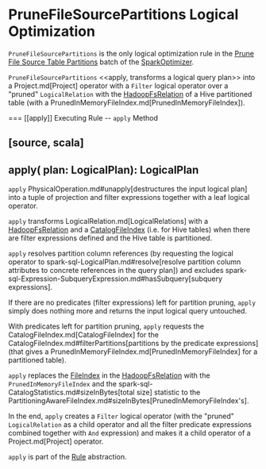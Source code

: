 # PruneFileSourcePartitions Logical Optimization

`PruneFileSourcePartitions` is the only logical optimization rule in the [Prune File Source Table Partitions](../SparkOptimizer.md#prune-file-source-table-partitions) batch of the [SparkOptimizer](../SparkOptimizer.md).

`PruneFileSourcePartitions` <<apply, transforms a logical query plan>> into a Project.md[Project] operator with a `Filter` logical operator over a "pruned" `LogicalRelation` with the [HadoopFsRelation](../HadoopFsRelation.md) of a Hive partitioned table (with a PrunedInMemoryFileIndex.md[PrunedInMemoryFileIndex]).

=== [[apply]] Executing Rule -- `apply` Method

[source, scala]
----
apply(
  plan: LogicalPlan): LogicalPlan
----

`apply` PhysicalOperation.md#unapply[destructures the input logical plan] into a tuple of projection and filter expressions together with a leaf logical operator.

`apply` transforms LogicalRelation.md[LogicalRelations] with a [HadoopFsRelation](../HadoopFsRelation.md) and a [CatalogFileIndex](../CatalogFileIndex.md) (i.e. for Hive tables) when there are filter expressions defined and the Hive table is partitioned.

`apply` resolves partition column references (by requesting the logical operator to spark-sql-LogicalPlan.md#resolve[resolve partition column attributes to concrete references in the query plan]) and excludes spark-sql-Expression-SubqueryExpression.md#hasSubquery[subquery expressions].

If there are no predicates (filter expressions) left for partition pruning, `apply` simply does nothing more and returns the input logical query untouched.

With predicates left for partition pruning, `apply` requests the CatalogFileIndex.md[CatalogFileIndex] for the CatalogFileIndex.md#filterPartitions[partitions by the predicate expressions] (that gives a PrunedInMemoryFileIndex.md[PrunedInMemoryFileIndex] for a partitioned table).

`apply` replaces the [FileIndex](../HadoopFsRelation.md#location) in the [HadoopFsRelation](../HadoopFsRelation.md) with the `PrunedInMemoryFileIndex` and the spark-sql-CatalogStatistics.md#sizeInBytes[total size] statistic to the PartitioningAwareFileIndex.md#sizeInBytes[PrunedInMemoryFileIndex's].

In the end, `apply` creates a `Filter` logical operator (with the "pruned" `LogicalRelation` as a child operator and all the filter predicate expressions combined together with `And` expression) and makes it a child operator of a Project.md[Project] operator.

`apply` is part of the [Rule](../catalyst/Rule.md#apply) abstraction.
